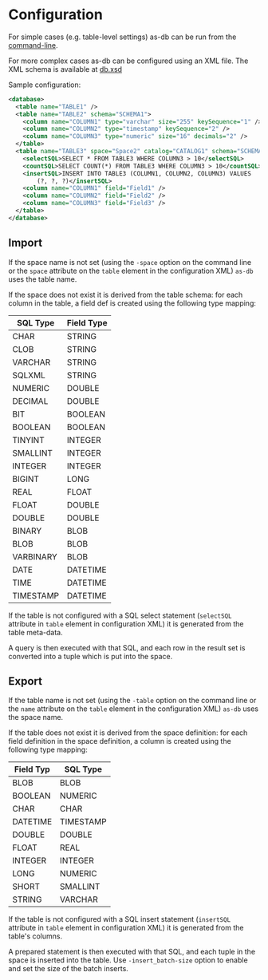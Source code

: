 # Configuration

For simple cases (e.g. table-level settings) as-db can be run from the [command-line](usage.html).

For more complex cases as-db can be configured using an XML file. The XML schema is available at [db.xsd](https://github.com/TIBCOSoftware/as-db/blob/master/src/main/resources/db.xsd)

Sample configuration:
 
~~~xml
<database>
  <table name="TABLE1" />
  <table name="TABLE2" schema="SCHEMA1">
    <column name="COLUMN1" type="varchar" size="255" keySequence="1" />
    <column name="COLUMN2" type="timestamp" keySequence="2" />
    <column name="COLUMN3" type="numeric" size="16" decimals="2" />
  </table>
  <table name="TABLE3" space="Space2" catalog="CATALOG1" schema="SCHEMA1">
    <selectSQL>SELECT * FROM TABLE3 WHERE COLUMN3 > 10</selectSQL>
    <countSQL>SELECT COUNT(*) FROM TABLE3 WHERE COLUMN3 > 10</countSQL>
    <insertSQL>INSERT INTO TABLE3 (COLUMN1, COLUMN2, COLUMN3) VALUES
        (?, ?, ?)</insertSQL>
    <column name="COLUMN1" field="Field1" />
    <column name="COLUMN2" field="Field2" />
    <column name="COLUMN3" field="Field3" />
  </table>
</database>
~~~


## Import

If the space name is not set (using the `-space` option on the command line or the `space` attribute on the `table` element in the configuration XML) `as-db` uses the table name.

If the space does not exist it is derived from the table schema: for each column in the table, a field def is created using the following type mapping:

| SQL Type   | Field Type |
|------------|------------|
| CHAR       | STRING     |
| CLOB       | STRING     |
| VARCHAR    | STRING |
| SQLXML     | STRING |
| NUMERIC     | DOUBLE |
| DECIMAL     | DOUBLE |
| BIT     | BOOLEAN |
| BOOLEAN     | BOOLEAN |
| TINYINT     | INTEGER |
| SMALLINT     | INTEGER |
| INTEGER     | INTEGER |
| BIGINT     | LONG |
| REAL     | FLOAT |
| FLOAT     | DOUBLE |
| DOUBLE     | DOUBLE |
| BINARY     | BLOB |
| BLOB     | BLOB |
| VARBINARY     | BLOB |
| DATE     | DATETIME |
| TIME     | DATETIME |
| TIMESTAMP     | DATETIME |


If the table is not configured with a SQL select statement (`selectSQL` attribute in `table` element in configuration XML) it is generated from the table meta-data. 

A query is then executed with that SQL, and each row in the result set is converted into a tuple which is put into the space.


## Export

If the table name is not set (using the `-table` option on the command line or the `name` attribute on the `table` element in the configuration XML) `as-db` uses the space name.

If the table does not exist it is derived from the space definition: for each field definition in the space definition, a column is created using the following type mapping:

| Field Typ  | SQL Type |
|------------|----------|
| BLOB       | BLOB     |
| BOOLEAN    | NUMERIC  |
| CHAR       | CHAR     |
| DATETIME   | TIMESTAMP|
| DOUBLE     | DOUBLE   |
| FLOAT      | REAL     |
| INTEGER    | INTEGER  |
| LONG       | NUMERIC  |
| SHORT      | SMALLINT |
| STRING     | VARCHAR  |

If the table is not configured with a SQL insert statement (`insertSQL` attribute in `table` element in configuration XML) it is generated from the table's columns.

A prepared statement is then executed with that SQL, and each tuple in the space is inserted into the table. Use `-insert_batch-size` option to enable and set the size of the batch inserts. 
